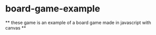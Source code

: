 # board-game-example

** these game is an example of a board game made in javascript with canvas **

